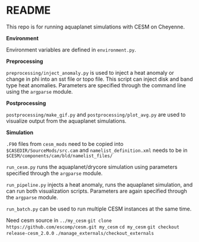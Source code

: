# README #

This repo is for running aquaplanet simulations with CESM on Cheyenne.

**Environment**

Environment variables are defined in `environment.py`.

**Preprocessing**

`preprocessing/inject_anomaly.py` is used to inject a heat anomaly or change in phi into an sst file or topo file. This script can inject disk and band type heat anomalies. Parameters are specified through the command line using the `argparse` module.

**Postprocessing**

`postprocessing/make_gif.py` and `postprocessing/plot_avg.py` are used to visualize output from the aquaplanet simulations.

**Simulation**

`.F90` files from `cesm_mods` need to be copied into `$CASEDIR/SourceMods/src.cam` and `namelist_definition.xml` needs to be in `$CESM/components/cam/bld/namelist_files/`

`run_cesm.py` runs the aquaplanet/drycore simulation using parameters specified through the `argparse` module.

`run_pipeline.py` injects a heat anomaly, runs the aquaplanet simulation, and can run both visualization scripts. Parameters are again specified through the `argparse` module. 

`run_batch.py` can be used to run multiple CESM instances at the same time.

Need cesm source in `../my_cesm`
`git clone https://github.com/escomp/cesm.git my_cesm`
`cd my_cesm`
`git checkout release-cesm_2.0.0`
`./manage_externals/checkout_externals` 


